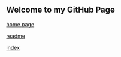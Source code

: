 ## Welcome to my GitHub Page

[home page](https://ismccarthy.github.io/home.md)

[readme](https://ismccarthy.github.io/README.md)

[index](https://ismccarthy.github.io/index.md)

